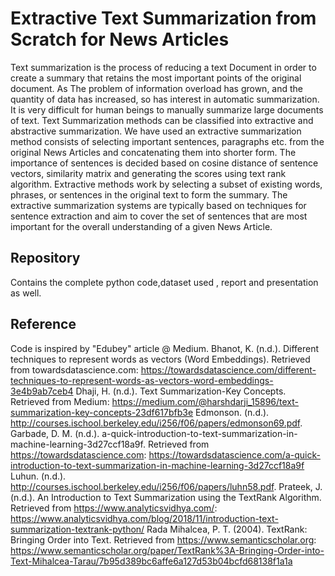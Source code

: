 # Extractive Text Summarization from Scratch for News Articles
Text summarization is the process of reducing a text Document in order to create a summary that retains
the most important points of the original document. As The problem of information overload has grown, 
and the quantity of data has increased, so has interest in automatic summarization. 
It is very difficult for human beings to manually summarize large documents of text. 
Text Summarization methods can be classified into extractive and abstractive summarization.
We have used an extractive summarization method consists of selecting important sentences, paragraphs etc. 
from the original News Articles and concatenating them into shorter form. 
The importance of sentences is decided based on cosine distance of sentence vectors, similarity matrix and generating the 
scores using text rank algorithm. Extractive methods work by selecting a subset of existing words, phrases, or sentences in 
the original text to form the summary. The extractive summarization systems are typically based on techniques for sentence 
extraction and aim to cover the set of sentences that are most important for the overall understanding of a given News Article.

## Repository
Contains the complete python code,dataset used , report and presentation as well.

## Reference
Code is inspired by "Edubey" article @ Medium.
Bhanot, K. (n.d.). Different techniques to represent words as vectors (Word Embeddings). Retrieved from towardsdatascience.com: https://towardsdatascience.com/different-techniques-to-represent-words-as-vectors-word-embeddings-3e4b9ab7ceb4
Dhaji, H. (n.d.). Text Summarization-Key Concepts. Retrieved from Medium: https://medium.com/@harshdarji_15896/text-summarization-key-concepts-23df617bfb3e
Edmonson. (n.d.). http://courses.ischool.berkeley.edu/i256/f06/papers/edmonson69.pdf.
Garbade, D. M. (n.d.). a-quick-introduction-to-text-summarization-in-machine-learning-3d27ccf18a9f. Retrieved from https://towardsdatascience.com: https://towardsdatascience.com/a-quick-introduction-to-text-summarization-in-machine-learning-3d27ccf18a9f
Luhun. (n.d.). http://courses.ischool.berkeley.edu/i256/f06/papers/luhn58.pdf.
Prateek, J. (n.d.). An Introduction to Text Summarization using the TextRank Algorithm. Retrieved from https://www.analyticsvidhya.com/: https://www.analyticsvidhya.com/blog/2018/11/introduction-text-summarization-textrank-python/
Rada Mihalcea, P. T. (2004). TextRank: Bringing Order into Text. Retrieved from https://www.semanticscholar.org: https://www.semanticscholar.org/paper/TextRank%3A-Bringing-Order-into-Text-Mihalcea-Tarau/7b95d389bc6affe6a127d53b04bcfd68138f1a1a
